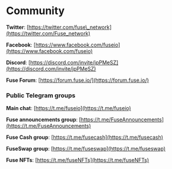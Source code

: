 # Community

**Twitter**: [https://twitter.com/fuse\_network](https://twitter.com/Fuse_network) 

**Facebook**: [https://www.facebook.com/fuseio](https://www.facebook.com/fuseio)

**Discord**: [https://discord.com/invite/jpPMeSZ](https://discord.com/invite/jpPMeSZ) 

**Fuse Forum**: [https://forum.fuse.io/](https://forum.fuse.io/)

### Public Telegram groups

**Main chat**: [https://t.me/fuseio](https://t.me/fuseio)

**Fuse announcements group**: [https://t.me/FuseAnnouncements](https://t.me/FuseAnnouncements)

**Fuse Cash group**: [https://t.me/fusecash](https://t.me/fusecash)

**FuseSwap group**: [https://t.me/fuseswap](https://t.me/fuseswap)

**Fuse NFTs**: [https://t.me/fuseNFTs](https://t.me/fuseNFTs) 



